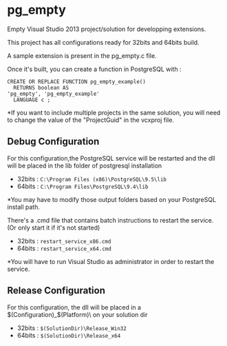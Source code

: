 pg_empty
========

Empty Visual Studio 2013 project/solution for developping extensions.

This project has all configurations ready for 32bits and 64bits build.

A sample extension is present in the pg_empty.c file.

Once it's built, you can create a function in PostgreSQL with :
```
CREATE OR REPLACE FUNCTION pg_empty_example()
  RETURNS boolean AS
'pg_empty', 'pg_empty_example'
  LANGUAGE c ;
```

*If you want to include multiple projects in the same solution, you will need to change the value of the "ProjectGuid" in the vcxproj file.

Debug Configuration
-------------------
For this configuration,the PostgreSQL service will be restarted and the dll will be placed in the lib folder of postgresql installation

- 32bits : ```C:\Program Files (x86)\PostgreSQL\9.5\lib```
- 64bits : ```C:\Program Files\PostgreSQL\9.4\lib```

*You may have to modify those output folders based on your PostgreSQL install path.

There's a .cmd file that contains batch instructions to restart the service. (Or only start it if it's not started)
- 32bits : ```restart_service_x86.cmd```
- 64bits : ```restart_service_x64.cmd```

*You will have to run Visual Studio as administrator in order to restart the service.


Release Configuration
---------------------
For this configuration, the dll will be placed in a $(Configuration)_$(Platform)\ on your solution dir

- 32bits : ```$(SolutionDir)\Release_Win32```
- 64bits : ```$(SolutionDir)\Release_x64```

